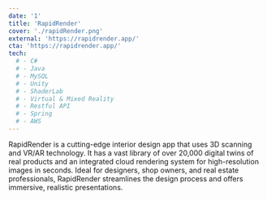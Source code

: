 ```yaml
---
date: '1'
title: 'RapidRender'
cover: './rapidRender.png'
external: 'https://rapidrender.app/'
cta: 'https://rapidrender.app/'
tech:
  # - C#
  # - Java
  # - MySQL
  # - Unity
  # - ShaderLab
  # - Virtual & Mixed Reality
  # - Restful API
  # - Spring
  # - AWS
---
```


RapidRender is a cutting-edge interior design app that uses 3D scanning and VR/AR technology. It has a vast library of over 20,000 digital twins of real products and an integrated cloud rendering system for high-resolution images in seconds. Ideal for designers, shop owners, and real estate professionals, RapidRender streamlines the design process and offers immersive, realistic presentations.
